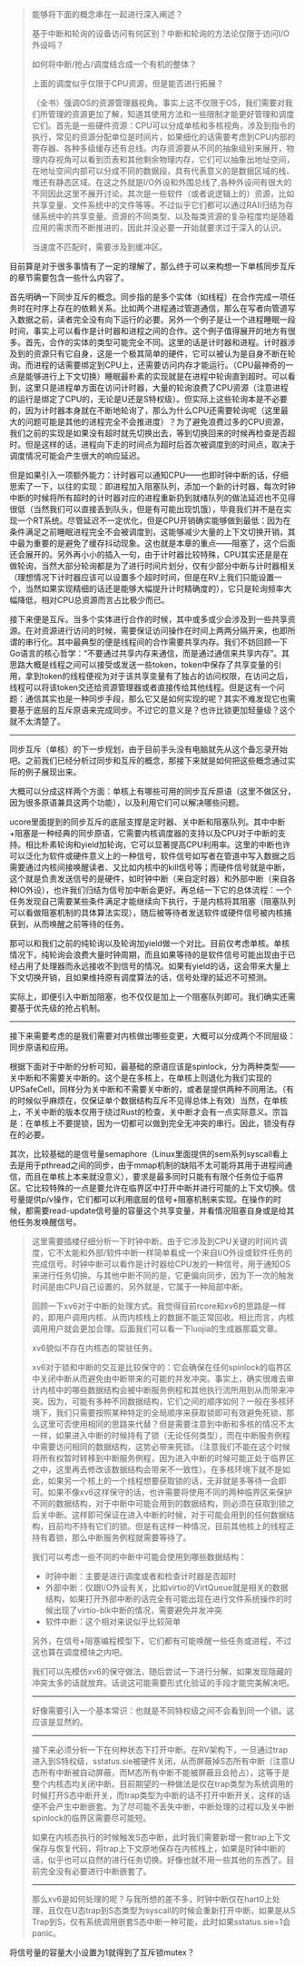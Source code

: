> 能够将下面的概念串在一起进行深入阐述？
>
> 基于中断和轮询的设备访问有何区别？中断和轮询的方法论仅限于访问I/O外设吗？
>
> 如何将中断/抢占/调度结合成一个有机的整体？
>
> 上面的调度似乎仅限于CPU资源，但是能否进行拓展？
>
> （全书）强调OS的资源管理器视角。事实上这不仅限于OS，我们需要对我们所管理的资源更加了解，知道其使用方法和一些限制才能更好管理和调度它们。首先是一些硬件资源：CPU可以分成单核和多核视角，涉及到指令的执行，常见的资源分配单位是时间片，如果细化的话需要考虑到CPU内部的寄存器、各种多级缓存还有总线。内存资源要从不同的抽象级别来展开，物理内存视角可以看到页表和其他剩余物理内存，它们可以抽象出地址空间，在地址空间内部可以分成不同的数据段，具有代表意义的是数据区域的栈、堆还有静态区域。在这之外就是I/O外设和外围总线了,各种外设间有很大的不同因此这里不展开讨论。其次是一些软件（或者说逻辑上的）资源，比如共享变量、文件系统中的文件等等。不过似乎它们都可以通过RAII归结为存储系统中的共享变量。资源的不同类型、以及每类资源的复杂程度均是随着应用的需求而不断推进的，因此并没必要一开始就要求过于深入的认识。
>
> 当速度不匹配时，需要涉及到缓冲区。

目前算是对于很多事情有了一定的理解了，那么终于可以来构想一下单核同步互斥的章节需要包含一些什么内容了。

首先明确一下同步互斥的概念。同步指的是多个实体（如线程）在合作完成一项任务时在时序上存在的依赖关系。比如两个进程通过管道通信，那么在写者向管道写入数据之前，读者完全没有向下运行的必要。另外一个例子是让一个进程睡眠一段时间，事实上可以看作是计时器和进程之间的合作。这个例子值得展开的地方有很多。首先，合作的实体的类型可能完全不同。这里的话是计时器和进程。计时器涉及到的资源只有它自身，这是一个极其简单的硬件，它可以被认为是自身不断在轮询。而进程的话需要绑定到CPU上，还需要访问内存才能运行。（CPU最神奇的一点是能够进行上下文切换）睡眠最朴素的实现就是在进程中轮询直到超时。可以看到，这里只是进程单方面在访问计时器，大量的轮询浪费了CPU资源（注意进程的运行是绑定了CPU的，无论是U还是S特权级）。但实际上这些轮询本是不必要的，因为计时器本身就在不断地轮询了，那么为什么CPU还需要轮询呢（这里最大的问题可能是其他的进程完全不会推进度）？为了避免浪费过多的CPU资源，我们之前的实现是如果没有超时就先切换出去，等到切换回来的时候再检查是否超时。但是这样的话，进程向下走的时间点为超时后首次被调度到的时间点，取决于调度情况可能会产生很大的响应延迟。

但是如果引入一项额外能力：计时器可以通知CPU——也即时钟中断的话，仔细思索了一下，以往的实现：即进程加入阻塞队列，添加一个新的计时器，每次时钟中断的时候将所有超时的计时器对应的进程重新扔到就绪队列的做法延迟也不见得很低（当然我们可以直接丢到队头，但是有可能出现饥饿），毕竟我们并不是在实现一个RT系统。尽管延迟不一定优化，但是CPU开销确实能够做到最低：因为在条件满足之前睡眠进程完全不会被调度到，这能够减少大量的上下文切换开销，其中最为重要的是避免了缓存抖动现象。这也就是本章的重点——阻塞了，这个后面还会展开的。另外再小小的插入一句，由于计时器比较特殊，CPU其实还是是在做轮询，当然大部分轮询都是为了进行时间片划分，仅有少部分中断与计时器相关（理想情况下计时器应该可以设置多个超时时间，但是在RV上我们只能设置一个，当然如果实现精细的话还是能够大幅提升计时精确度的），它只是轮询频率大幅降低，相对CPU总资源而言占比极少而已。

接下来便是互斥。当多个实体进行合作的时候，其中或多或少会涉及到一些共享资源。在对资源进行访问的时候，需要保证访问操作在时间上两两分隔开来，也即所谓的串行化。其中最典型的便是线程间的合作需要共享内存。我们不妨回顾一下Go语言的核心哲学：“不要通过共享内存来通信，而是通过通信来共享内存”。其思路大概是线程之间可以接受或发送一些token，token中保存了共享变量的引用，拿到token的线程便视为对于该共享变量有了独占的访问权限，在访问之后，线程可以将该token交还给资源管理器或者直接传给其他线程。但是这有一个问题：通信其实也是一种同步手段，那么它又是如何实现的呢？其实不难发现它也需要基于底层的互斥原语来完成同步。不过它的意义是？也许比锁更加轻量级？这个就不太清楚了。

---

同步互斥（单核）的下一步规划，由于目前手头没有电脑就先从这个备忘录开始吧。之前我们已经分析过同步和互斥的概念，那接下来就是如何把这些概念通过实际的例子展现出来。

大概可以分成这样两个方面：单核上有哪些可用的同步互斥原语（这里不做区分，因为很多原语兼具这两个功能），以及利用它们可以解决哪些问题。

ucore里面提到的同步互斥的底层支撑是定时器、关中断和阻塞队列。其中中断+阻塞是一种经典的同步原语，它需要内核调度器的支持以及CPU对于中断的支持。相比朴素轮询和yield加轮询，它可以显著提高CPU利用率。这里的中断也许可以泛化为软件或硬件意义上的一种信号，软件信号如写者在管道中写入数据之后需要通过内核间接唤醒读者、又比如内核中的kill信号等；而硬件信号就是中断，这个就是负责发送信号的是硬件，如时钟中断（来自定时器）和外部中断（来自各种IO外设），也许我们归结为信号加中断会更好。再总结一下它的总体流程：一个任务发现自己需要某些条件满足才能继续向下执行，于是内核将其阻塞（阻塞队列可以看做阻塞机制的具体算法实现），随后被等待者发送软件或硬件信号被内核捕获到，从而唤醒之前等待的任务。

那可以和我们之前的纯轮询以及轮询加yield做一个对比。目前仅考虑单核。单核情况下，纯轮询会浪费大量时钟周期，而且如果等待的是软件信号可能出现由于已经占用了处理器而永远接收不到信号的情况。如果有yield的话，这会带来大量上下文切换开销，且如果维持原有调度算法的话，信号处理的延迟不可预测。

实际上，即便引入中断加阻塞，也不仅仅是加上一个阻塞队列即可。我们确实还需要基于优先级的抢占机制。

---

接下来需要考虑的是我们需要对内核做出哪些变更，大概可以分成两个不同层级：同步原语和应用。

根据下面对于中断的分析可知，最基础的原语应该是spinlock，分为两种类型——关中断和不需要关中断的。这个是在多核上，在单核上则退化为我们实现的UPSafeCell，同样分为关中断和不需要关中断的，或者是提供两种不同用法。（有的时候似乎麻烦在，仅保证单个数据结构互斥不见得总体上有效）当然，在单核上，不关中断的版本仅用于绕过Rust的检查，关中断才会有一点实际意义。宗旨是：在单核上不要提锁，因为一切都可以做到完全无冲突的串行。因此，锁没有存在的必要。

其次，比较基础的是信号量semaphore（Linux里面提供的sem系列syscall看上去是用于pthread之间的同步，由于mmap机制的缺陷不太可能将其用于进程间通信，而且在单核上本来就没意义），要求是最多同时只能有有限个任务位于临界区。它比较特殊的一点是要允许在临界区中打开中断并进行可能的上下文切换。信号量提供p/v操作，它们都可以利用底层的信号+阻塞机制来实现。在操作的时候，都需要read-update信号量的容量这个共享变量，并看情况阻塞自身或是给其他任务发唤醒信号。

> 这里需要插楼仔细分析一下时钟中断。由于它涉及到CPU关键的时间片调度，它不太能和外部/软件中断一样简单看成一个来自I/O外设或软件任务的完成信号。时钟中断可以看作是计时器给CPU发的一种信号，用于通知OS来进行任务切换。与其他中断不同的是，它更偏向同步，因为下一次的触发时间是由CPU自己设置的。另外就是，它属于一种局部中断。
>
> 回顾一下xv6对于中断的处理方式。我觉得目前rcore和xv6的思路是一样的，即用户调用内核，从而内核栈上的数据不能正常回收。相比而言，内核调用用户就会更加合理。后面我们可以看一下luojia的生成器那篇文章。
>
> xv6貌似不存在内核态的常驻任务。
>
> xv6对于锁和中断的交互是比较保守的：它会确保在任何spinlock的临界区中关闭中断从而避免由中断带来的可能的并发冲突。事实上，确实很难去审计内核中的哪些数据结构会被中断服务例程和其他执行流所用到从而带来冲突。因为，可能有多种不同数据结构，它们之间的顺序如何？一般在多核环境下，我们只需要按照某种特定的全局顺序来获取锁即可有效避免死锁，那么这里可否使用相同的思路来代替？但是需要注意到中断和多核的情况不太一样，如果进入中断的时候持有了锁（无论任何类型），而在中断服务例程中需要访问相同的数据结构，这势必带来死锁。（注意我们不能在这个时候将所有权暂时转移到中断服务例程，因为进入中断的时候可能正处于临界区之中，这里再去修改该数据结构会带来不一致性）。在多核环境下就不是如此，如果另一个核上的一个线程想要获取锁的话，无非就是多等待一会即可。如果不像xv6这样保守的话，也许需要将使用不同的两种临界区来保护不同的数据结构，对于中断中可能会用到的数据结构，则必须在获取到锁之后关中断。这样即可保证在进入中断的时候，对于可能会用到的任何数据结构，目前均不持有它们的锁。但是有这样一种情况，目前其他核上的线程正持有着锁，那么中断服务例程就需要等待了。
>
> 我们可以考虑一些不同的中断中可能会使用到哪些数据结构：
>
> * 时钟中断：主要是进行调度或者和检查计时器是否超时
> * 外部中断：仅跟I/O外设有关，比如virtio的VirtQueue就是相关的数据结构，如果打开外部中断的话完全有可能出现在进行文件系统操作的时候出现了virtio-blk中断的情况，需要避免并发冲突
> * 软件中断：这个相对来说似乎比较简单
>
> 另外，在信号+阻塞编程模型下，它们都有可能唤醒一些任务或进程，不过这也算在调度模块之内吧。
>
> 我们可以先模仿xv6的保守做法，随后尝试一下进行分解，如果发现隐藏的冲突太多的话就放弃。话说这可能需要形式化验证的手段才能完美解决吧。
>
> ---
>
> 好像需要引入一个基本常识：也就是不同特权级之间不会看到同一个锁。这应该是显然的。
>
> ---
>
> 接下来必须分析一下在何种状态下打开中断。在RV架构下，一旦通过trap进入到S特权级，sstatus.sie被硬件关闭，从而屏蔽掉S态所有中断（注意U态所有中断被自动屏蔽，而M态所有中断不能被屏蔽且会抢占），这等于是整个内核态均关闭中断。目前期望的一种做法是仅在trap类型为系统调用的时候打开S态中断开关，而trap类型为中断的话不打开中断开关，这样的话便不会产生中断嵌套。为了尽可能不丢失中断，中断处理的过程以及关中断spinlock的临界区需要尽可能短。
>
> 如果在内核态执行的时候触发S态中断，此时我们需要新增一套trap上下文保存与恢复代码，将trap上下文原地保存在内核栈上，如果是时钟中断的话，似乎也可以自然的进行任务切换。好像也就不用一些其他的东西了。目前完全没有必要进行中断嵌套了。
>
> ---
>
> 那么xv6是如何处理的呢？与我所想的差不多，时钟中断仅在hart0上处理，且仅在U态trap到S态类型为syscall的时候会重新打开中断。如果是从S Trap到S，仅有系统调用嵌套S态中断一种可能，此时如果sstatus.sie=1会panic。

将信号量的容量大小设置为1就得到了互斥锁mutex？



